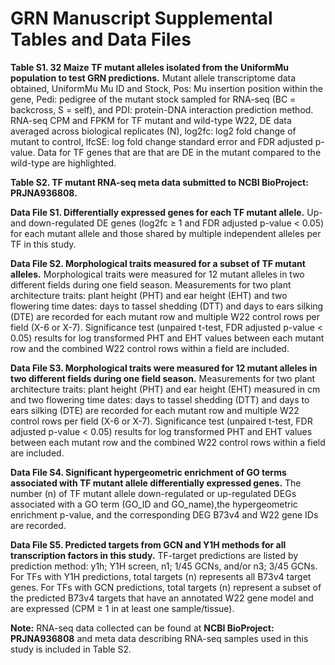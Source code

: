 # GRN Manuscript Supplemental Tables and Data Files

**Table S1. 32 Maize TF mutant alleles isolated from the UniformMu population to test GRN predictions.** Mutant allele transcriptome data obtained, UniformMu Mu ID and Stock, Pos: Mu insertion position within the gene, Pedi: pedigree of the mutant stock sampled for RNA-seq (BC = backcross, S = self), and PDI: protein-DNA interaction prediction method. RNA-seq CPM and FPKM for TF mutant and wild-type W22, DE data averaged across biological replicates (N), log2fc: log2 fold change of mutant to control, lfcSE: log fold change standard error and FDR adjusted p-value. Data for TF genes that are that are DE in the mutant compared to the wild-type are highlighted. 

**Table S2. TF mutant RNA-seq meta data submitted to NCBI BioProject: PRJNA936808.** 

**Data File S1. Differentially expressed genes for each TF mutant allele.** Up- and down-regulated DE genes (log2fc ≥ 1 and FDR adjusted p-value < 0.05) for each mutant allele and those shared by multiple independent alleles per TF in this study.

**Data File S2. Morphological traits measured for a subset of TF mutant alleles.** Morphological traits were measured for 12 mutant alleles in two different fields during one field season. Measurements for two plant architecture traits: plant height (PHT) and ear height (EHT) and two flowering time dates: days to tassel shedding (DTT) and days to ears silking (DTE) are recorded for each mutant row and multiple W22 control rows per field (X-6 or X-7). Significance test (unpaired t-test, FDR adjusted p-value < 0.05) results for log transformed PHT and EHT values between each mutant row and the combined W22 control rows within a field are included. 

**Data File S3. Morphological traits were measured for 12 mutant alleles in two different fields during one field season.** Measurements for two plant architecture traits: plant height (PHT) and ear height (EHT) measured in cm and two flowering time dates: days to tassel shedding (DTT) and days to ears silking (DTE) are recorded for each mutant row and multiple W22 control rows per field (X-6 or X-7). Significance test (unpaired t-test, FDR adjusted p-value < 0.05) results for log transformed PHT and EHT values between each mutant row and the combined W22 control rows within a field are included. 

**Data File S4. Significant hypergeometric enrichment of GO terms associated with TF mutant allele differentially expressed genes.** The number (n) of TF mutant allele down-regulated or up-regulated DEGs associated with a GO term (GO_ID and GO_name),the hypergeometric enrichment p-value, and the corresponding DEG B73v4 and W22 gene IDs are recorded. 

**Data File S5. Predicted targets from GCN and Y1H methods for all transcription factors in this study.** TF-target predictions are listed by prediction method: y1h; Y1H screen, n1; 1/45 GCNs, and/or n3; 3/45 GCNs. For TFs with Y1H predictions, total targets (n) represents all B73v4 target genes. For TFs with GCN predictions, total targets (n) represent a subset of the predicted B73v4 targets that have an annotated W22 gene model and are expressed (CPM ≥ 1 in at least one sample/tissue). 

**Note:** RNA-seq data collected can be found at **NCBI BioProject: PRJNA936808** and meta data describing RNA-seq samples used in this study is included in Table S2.
